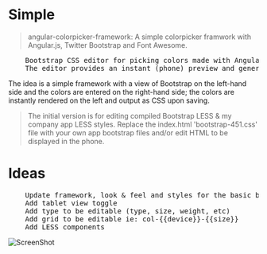 # Simple

> angular-colorpicker-framework:  A simple colorpicker framwork with Angular.js, Twitter Bootstrap and Font Awesome.

<pre>
    Bootstrap CSS editor for picking colors made with AngularJS.
    The editor provides an instant (phone) preview and generates CSS code upon saving.
</pre>

The idea is a simple framework with a view of Bootstrap on the left-hand side and the colors are entered on the right-hand side;  the colors are instantly rendered on the left and output as CSS upon saving.

> The initial version is for editing compiled Bootstrap LESS & my company app LESS styles. Replace the index.html 'bootstrap-451.css' file with your own app bootstrap files and/or edit HTML to be displayed in the phone.

# Ideas

<pre>
    Update framework, look & feel and styles for the basic bootstrap.min.css file
    Add tablet view toggle
    Add type to be editable (type, size, weight, etc)
    Add grid to be editable ie: col-{{device}}-{{size}}
    Add LESS components
</pre>

![ScreenShot](https://twitter.com/av8boogie/status/452146451074650112/photo/1)

